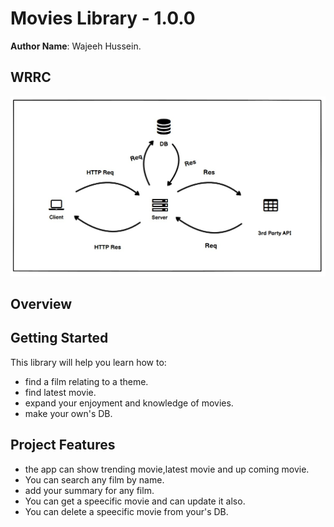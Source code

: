 # Movies Library - 1.0.0

**Author Name**: Wajeeh Hussein.

## WRRC
![](./task13.jpg)

## Overview

## Getting Started
This library will help you learn how to:
* find a film relating to a theme.
* find latest movie.
* expand your enjoyment and knowledge of movies.
* make your own's DB.


## Project Features
* the app can show trending movie,latest movie and up coming movie.
* You can search any film by name.
* add your summary for any film.
* You can get a speecific movie and can update it also.
* You can delete a speecific movie from your's DB.